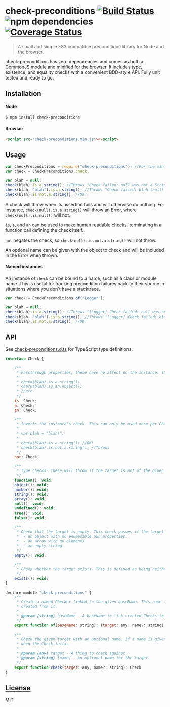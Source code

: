 # check-preconditions [![Build Status](https://travis-ci.org/pnann/check-preconditions.svg)](https://travis-ci.org/pnann/check-preconditions) ![npm dependencies](https://david-dm.org/pnann/check-preconditions.svg) [![Coverage Status](https://coveralls.io/repos/pnann/check-preconditions/badge.svg?branch=master&service=github)](https://coveralls.io/github/pnann/check-preconditions?branch=master)

> A small and simple ES3 compatible preconditions library for Node and the browser.

check-preconditions has zero dependencies and comes as both a CommonJS module and minified for the browser. It includes
type, existence, and equality checks with a convenient BDD-style API. Fully unit tested and ready to go.

## Installation

#### Node

```console
$ npm install check-preconditions
```

#### Browser

```html
<script src="check-preconditions.min.js"></script>
```

## Usage

```javascript
var CheckPreconditions = require("check-preconditions"); //For the minified version: window.CheckPreconditions
var check = CheckPreconditions.check;

var blah = null;
check(blah).is.a.string(); //Throws "Check failed: null was not a String"
check(blah, "blah").is.a.string(); //Throws "Check failed: blah (null) was not a String"
check(blah).is.not.a.string(); //OK!
```

A check will throw when its assertion fails and will otherwise do nothing. For instance, `check(null).is.a.string()`
will throw an Error, where `check(null).is.null()` will not.

`is`, `a`, and `an` can be used to make human readable checks, terminating in a function call defining the check itself.

`not` negates the check, so `check(null).is.not.a.string()` will not throw.

An optional name can be given with the object to check and will be included in the Error when thrown.

#### Named instances

An instance of `check` can be bound to a name, such as a class or module name. This is useful for tracking precondition
failures back to their source in situations where you don't have a stacktrace.

```javascript
var check = CheckPreconditions.of("Logger");

var blah = null;
check(blah).is.a.string(); //Throws "[Logger] Check failed: null was not a String"
check(blah, "blah").is.a.string(); //Throws "[Logger] Check failed: blah (null) was not a String"
check(blah).is.not.a.string(); //OK!
```
   
## API

See [check-preconditions.d.ts](check-preconditions.d.ts) for TypeScript type definitions.

```javascript
interface Check {

    /**
     * Passthrough properties, these have no affect on the instance. They can be called ad nauseum and in any order.
     *
     * check(blah).is.a.string();
     * check(blah).is.an.object();
     * //etc.
     */
    is: Check;
    a: Check;
    an: Check;

    /**
     * Inverts the instance's check. This can only be used once per Check instance, so you can't not not something.
     *
     * var blah = "blah!";
     *
     * check(blah).is.a.string(); //OK!
     * check(blah).is.not.a.string(); //Throws
     */
    not: Check;

    /**
     * Type checks. These will throw if the target is not of the given type. Number includes NaN.
     */
    function(): void;
    object(): void;
    number(): void;
    string(): void;
    array(): void;
    null(): void;
    undefined(): void;
    true(): void;
    false(): void;

    /**
     * Check that the target is empty. This check passes if the target is any of the following:
     *  - an object with no enumerable own properties.
     *  - an array with no elements
     *  - an empty string
     */
    empty(): void;

    /**
     * Check whether the target exists. This is defined as being neither null nor undefined.
     */
    exists(): void;
}

declare module "check-preconditions" {
    /**
     * Create a named Checker linked to the given baseName. This name is included in the Error thrown from all Checks
     * created from it.
     *
     * @param {string} baseName - A baseName to link created Checks to. Usually a Class or Module name.
     */
    export function of(baseName: string): (target: any, name?: string) => Check

    /**
     * Check the given target with an optional name. If a name is given it will be included in the Error thrown
     * when the Check fails.
     *
     * @param {any} target - A thing to check against.
     * @param {string} [name] - An optional name for the target.
     */
    export function check(target: any, name?: string): Check
}
```

## [License](LICENSE)
MIT
